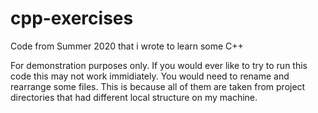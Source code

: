 # cpp-exercises
Code from Summer 2020 that i wrote to learn some C++

For demonstration purposes only. If you would ever like to try to run this code this may not work immidiately.
You would need to rename and rearrange some files. This is because all of them are taken from project directories
that had different local structure on my machine.
